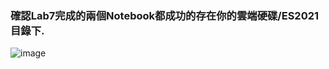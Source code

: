 ### 確認Lab7完成的兩個Notebook都成功的存在你的雲端硬碟/ES2021目錄下.

![image](https://user-images.githubusercontent.com/17948436/140632002-1379cb94-39c5-4f0e-95d7-c6b57d82b68d.png)
